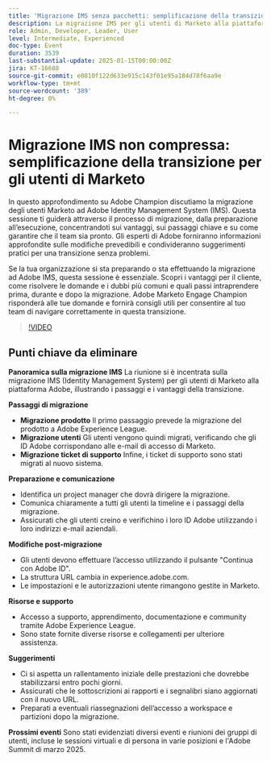 ```yaml
---
title: 'Migrazione IMS senza pacchetti: semplificazione della transizione per gli utenti di Marketo'
description: La migrazione IMS per gli utenti di Marketo alla piattaforma Adobe prevede passaggi dettagliati, preparazione e comunicazione, con modifiche successive alla migrazione e risorse fornite per il supporto e i prossimi eventi.
role: Admin, Developer, Leader, User
level: Intermediate, Experienced
doc-type: Event
duration: 3539
last-substantial-update: 2025-01-15T00:00:00Z
jira: KT-16688
source-git-commit: e0810f122d633e915c143f01e95a184d78f6aa9e
workflow-type: tm+mt
source-wordcount: '389'
ht-degree: 0%

---
```



# Migrazione IMS non compressa: semplificazione della transizione per gli utenti di Marketo

In questo approfondimento su Adobe Champion discutiamo la migrazione degli utenti Marketo ad Adobe Identity Management System (IMS). Questa sessione ti guiderà attraverso il processo di migrazione, dalla preparazione all’esecuzione, concentrandoti sui vantaggi, sui passaggi chiave e su come garantire che il team sia pronto. Gli esperti di Adobe forniranno informazioni approfondite sulle modifiche prevedibili e condivideranno suggerimenti pratici per una transizione senza problemi.

Se la tua organizzazione si sta preparando o sta effettuando la migrazione ad Adobe IMS, questa sessione è essenziale. Scopri i vantaggi per il cliente, come risolvere le domande e i dubbi più comuni e quali passi intraprendere prima, durante e dopo la migrazione. Adobe Marketo Engage Champion risponderà alle tue domande e fornirà consigli utili per consentire al tuo team di navigare correttamente in questa transizione.

>[!VIDEO](https://video.tv.adobe.com/v/3441133/?learn=on&enablevpops)

## Punti chiave da eliminare

**Panoramica sulla migrazione IMS** La riunione si è incentrata sulla migrazione IMS (Identity Management System) per gli utenti di Marketo alla piattaforma Adobe, illustrando i passaggi e i vantaggi della transizione.

**Passaggi di migrazione**

* **Migrazione prodotto** Il primo passaggio prevede la migrazione del prodotto a Adobe Experience League.
* **Migrazione utenti** Gli utenti vengono quindi migrati, verificando che gli ID Adobe corrispondano alle e-mail di accesso di Marketo.
* **Migrazione ticket di supporto** Infine, i ticket di supporto sono stati migrati al nuovo sistema.

**Preparazione e comunicazione**

* Identifica un project manager che dovrà dirigere la migrazione.
* Comunica chiaramente a tutti gli utenti la timeline e i passaggi della migrazione.
* Assicurati che gli utenti creino e verifichino i loro ID Adobe utilizzando i loro indirizzi e-mail aziendali.

**Modifiche post-migrazione**

* Gli utenti devono effettuare l’accesso utilizzando il pulsante &quot;Continua con Adobe ID&quot;.
* La struttura URL cambia in experience.adobe.com.
* Le impostazioni e le autorizzazioni utente rimangono gestite in Marketo.

**Risorse e supporto**

* Accesso a supporto, apprendimento, documentazione e community tramite Adobe Experience League.
* Sono state fornite diverse risorse e collegamenti per ulteriore assistenza.

**Suggerimenti**

* Ci si aspetta un rallentamento iniziale delle prestazioni che dovrebbe stabilizzarsi entro pochi giorni.
* Assicurati che le sottoscrizioni ai rapporti e i segnalibri siano aggiornati con il nuovo URL.
* Preparati a eventuali riassegnazioni dell’accesso a workspace e partizioni dopo la migrazione.

**Prossimi eventi** Sono stati evidenziati diversi eventi e riunioni dei gruppi di utenti, incluse le sessioni virtuali e di persona in varie posizioni e l&#39;Adobe Summit di marzo 2025.